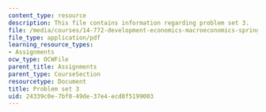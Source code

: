 ```yaml
---
content_type: resource
description: This file contains information regarding problem set 3.
file: /media/courses/14-772-development-economics-macroeconomics-spring-2013/24339c0e7bf049de37e4ecd8f5199003_MIT14_772S13_pset3.pdf
file_type: application/pdf
learning_resource_types:
- Assignments
ocw_type: OCWFile
parent_title: Assignments
parent_type: CourseSection
resourcetype: Document
title: Problem set 3
uid: 24339c0e-7bf0-49de-37e4-ecd8f5199003
---
```

